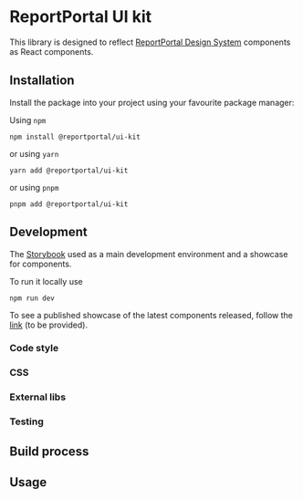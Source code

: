 # ReportPortal UI kit

This library is designed to reflect [ReportPortal Design System](https://www.figma.com/file/gjYQPbeyf4YsH3wZiVKoaj/RP-DS-6) components as React components.

## Installation

Install the package into your project using your favourite package manager:

Using `npm`
```console
npm install @reportportal/ui-kit
```

or using `yarn`
```console
yarn add @reportportal/ui-kit
```

or using `pnpm`
```console
pnpm add @reportportal/ui-kit
```

## Development

The [Storybook](https://storybook.js.org/) used as a main development environment and a showcase for components.

To run it locally use
```console
npm run dev
```

To see a published showcase of the latest components released, follow the [link]() (to be provided).

### Code style

### CSS

### External libs

### Testing

## Build process

## Usage
